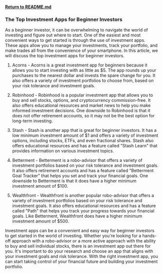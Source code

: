 #### [Return to README.md](https://github.com/luxuriant777/copywriting#finance)

### The Top Investment Apps for Beginner Investors

As a beginner investor, it can be overwhelming to navigate the world of investing and figure out where to start. One of the easiest and most convenient ways to get started is through the use of investment apps. These apps allow you to manage your investments, track your portfolio, and make trades all from the convenience of your smartphone. In this article, we will discuss the top investment apps for beginner investors.

1. Acorns - Acorns is a great investment app for beginners because it allows you to start investing with as little as $5. The app rounds up your purchases to the nearest dollar and invests the spare change for you. It also offers a variety of investment portfolios to choose from, based on your risk tolerance and investment goals.

2. Robinhood - Robinhood is a popular investment app that allows you to buy and sell stocks, options, and cryptocurrency commission-free. It also offers educational resources and market news to help you make informed investment decisions. One downside to Robinhood is that it does not offer retirement accounts, so it may not be the best option for long-term investing.

3. Stash - Stash is another app that is great for beginner investors. It has a low minimum investment amount of $1 and offers a variety of investment options, including stocks, ETFs, and even fractional shares. Stash also offers educational resources and has a feature called "Stash Learn" that provides information on various investment topics.

4. Betterment - Betterment is a robo-advisor that offers a variety of investment portfolios based on your risk tolerance and investment goals. It also offers retirement accounts and has a feature called "Betterment Goal Tracker" that helps you set and track your financial goals. One downside to Betterment is that it does have a higher minimum investment amount of $100.

5. Wealthfront - Wealthfront is another popular robo-advisor that offers a variety of investment portfolios based on your risk tolerance and investment goals. It also offers educational resources and has a feature called "Path" that helps you track your progress towards your financial goals. Like Betterment, Wealthfront does have a higher minimum investment amount of $500.

Investment apps can be a convenient and easy way for beginner investors to get started in the world of investing. Whether you're looking for a hands-off approach with a robo-advisor or a more active approach with the ability to buy and sell individual stocks, there is an investment app out there for you. It's important to do your research and choose an app that aligns with your investment goals and risk tolerance. With the right investment app, you can start taking control of your financial future and building your investment portfolio.

